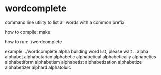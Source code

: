 # wordcomplete
command line utility to list all words with a common prefix. 

how to compile: 
    make 

how to run: 
    ./wordcomplete <prefix> 

example: 
    ./wordcomplete alpha 
    building word list, please wait ..
    alpha
    alphabet
    alphabetarian
    alphabetic
    alphabetical
    alphabetically
    alphabetics
    alphabetiform
    alphabetism
    alphabetist
    alphabetization
    alphabetize
    alphabetizer
    alphard
    alphatoluic
